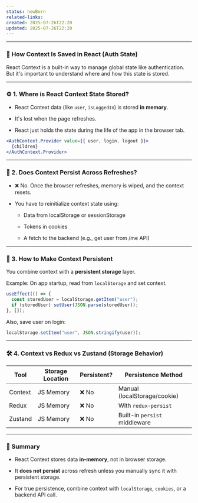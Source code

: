 ```yaml
---
status: newBorn
related-links: 
created: 2025-07-26T22:20
updated: 2025-07-26T22:20
---
```

---

### 🧠 How Context Is Saved in React (Auth State)

React Context is a built-in way to manage global state like authentication. But it's important to understand where and how this state is stored.

---

### ⚙️ 1. Where is React Context State Stored?

- React Context data (like `user`, `isLoggedIn`) is stored **in memory**.
    
- It's lost when the page refreshes.
    
- React just holds the state during the life of the app in the browser tab.
    

```jsx
<AuthContext.Provider value={{ user, login, logout }}>
  {children}
</AuthContext.Provider>
```

---

### 🚫 2. Does Context Persist Across Refreshes?

- ❌ No. Once the browser refreshes, memory is wiped, and the context resets.
    
- You have to reinitialize context state using:
    
    - Data from localStorage or sessionStorage
        
    - Tokens in cookies
        
    - A fetch to the backend (e.g., get user from /me API)
        

---

### 🧩 3. How to Make Context Persistent

You combine context with a **persistent storage** layer.

Example: On app startup, read from `localStorage` and set context.

```jsx
useEffect(() => {
  const storedUser = localStorage.getItem("user");
  if (storedUser) setUser(JSON.parse(storedUser));
}, []);
```

Also, save user on login:

```js
localStorage.setItem("user", JSON.stringify(user));
```

---

### 🛠️ 4. Context vs Redux vs Zustand (Storage Behavior)

|Tool|Storage Location|Persistent?|Persistence Method|
|---|---|---|---|
|Context|JS Memory|❌ No|Manual (localStorage/cookie)|
|Redux|JS Memory|❌ No|With `redux-persist`|
|Zustand|JS Memory|❌ No|Built-in `persist` middleware|

---

### 🔄 Summary

- React Context stores data **in-memory**, not in browser storage.
    
- It **does not persist** across refresh unless you manually sync it with persistent storage.
    
- For true persistence, combine context with `localStorage`, `cookies`, or a backend API call.


